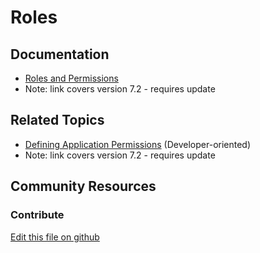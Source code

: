 # Roles

## Documentation

* [Roles and Permissions](https://portal.liferay.dev/docs/7-2/user/-/knowledge_base/u/roles-and-permissions)
* Note: link covers version 7.2 - requires update

## Related Topics

* [Defining Application Permissions](https://portal.liferay.dev/docs/7-2/frameworks/-/knowledge_base/f/defining-application-permissions) (Developer-oriented)
* Note: link covers version 7.2 - requires update

## Community Resources


### Contribute

[Edit this file on github](https://github.com/olafk/controlpanel-documentation-docs/blob/master/md/73en/com_liferay_roles_admin_web_portlet_RolesAdminPortlet/details.md)
